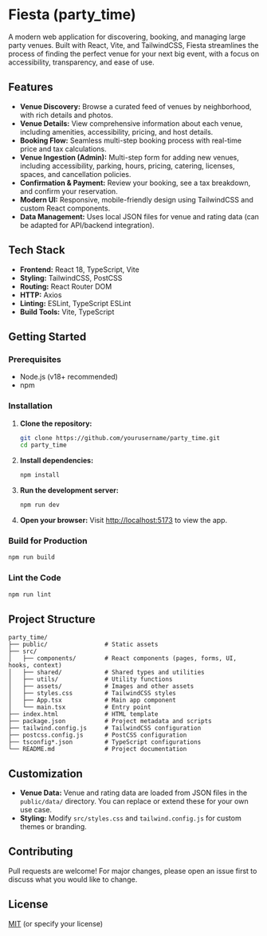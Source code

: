 # Fiesta (party_time)

A modern web application for discovering, booking, and managing large party venues. Built with React, Vite, and TailwindCSS, Fiesta streamlines the process of finding the perfect venue for your next big event, with a focus on accessibility, transparency, and ease of use.

## Features

- **Venue Discovery:** Browse a curated feed of venues by neighborhood, with rich details and photos.
- **Venue Details:** View comprehensive information about each venue, including amenities, accessibility, pricing, and host details.
- **Booking Flow:** Seamless multi-step booking process with real-time price and tax calculations.
- **Venue Ingestion (Admin):** Multi-step form for adding new venues, including accessibility, parking, hours, pricing, catering, licenses, spaces, and cancellation policies.
- **Confirmation & Payment:** Review your booking, see a tax breakdown, and confirm your reservation.
- **Modern UI:** Responsive, mobile-friendly design using TailwindCSS and custom React components.
- **Data Management:** Uses local JSON files for venue and rating data (can be adapted for API/backend integration).

## Tech Stack

- **Frontend:** React 18, TypeScript, Vite
- **Styling:** TailwindCSS, PostCSS
- **Routing:** React Router DOM
- **HTTP:** Axios
- **Linting:** ESLint, TypeScript ESLint
- **Build Tools:** Vite, TypeScript

## Getting Started

### Prerequisites

- Node.js (v18+ recommended)
- npm

### Installation

1. **Clone the repository:**
   ```bash
   git clone https://github.com/yourusername/party_time.git
   cd party_time
   ```

2. **Install dependencies:**
   ```bash
   npm install
   ```

3. **Run the development server:**
   ```bash
   npm run dev
   ```

4. **Open your browser:**
   Visit [http://localhost:5173](http://localhost:5173) to view the app.

### Build for Production

```bash
npm run build
```

### Lint the Code

```bash
npm run lint
```

## Project Structure

```
party_time/
├── public/                # Static assets
├── src/
│   ├── components/        # React components (pages, forms, UI, hooks, context)
│   ├── shared/            # Shared types and utilities
│   ├── utils/             # Utility functions
│   ├── assets/            # Images and other assets
│   ├── styles.css         # TailwindCSS styles
│   ├── App.tsx            # Main app component
│   └── main.tsx           # Entry point
├── index.html             # HTML template
├── package.json           # Project metadata and scripts
├── tailwind.config.js     # TailwindCSS configuration
├── postcss.config.js      # PostCSS configuration
├── tsconfig*.json         # TypeScript configurations
└── README.md              # Project documentation
```

## Customization

- **Venue Data:** Venue and rating data are loaded from JSON files in the `public/data/` directory. You can replace or extend these for your own use case.
- **Styling:** Modify `src/styles.css` and `tailwind.config.js` for custom themes or branding.

## Contributing

Pull requests are welcome! For major changes, please open an issue first to discuss what you would like to change.

## License

[MIT](LICENSE) (or specify your license)

